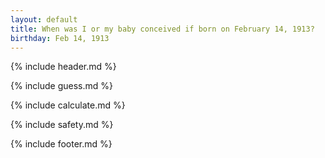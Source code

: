 ```yaml
---
layout: default
title: When was I or my baby conceived if born on February 14, 1913?
birthday: Feb 14, 1913
---
```


{% include header.md %}

{% include guess.md %}

{% include calculate.md %}

{% include safety.md %}

{% include footer.md %}



